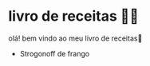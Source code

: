 #  livro de receitas :man_cook:

olá! bem vindo ao meu livro de receitas:wave:

- Strogonoff de frango
